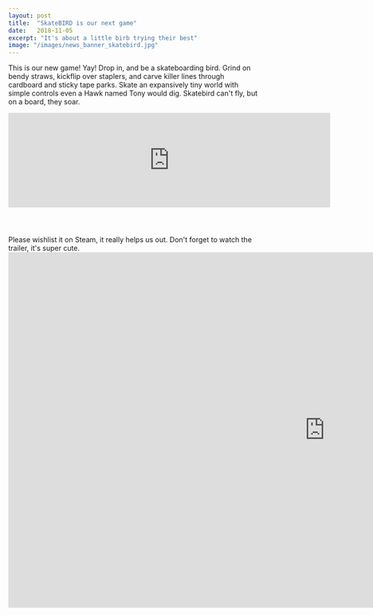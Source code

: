 ```yaml
---
layout: post
title:  "SkateBIRD is our next game"
date:   2018-11-05
excerpt: "It's about a little birb trying their best"
image: "/images/news_banner_skatebird.jpg"
---
```


This is our new game! Yay! Drop in, and be a skateboarding bird. Grind on bendy straws, kickflip over staplers, and carve killer lines through cardboard and sticky tape parks. Skate an expansively tiny world with simple controls even a Hawk named Tony would dig. Skatebird can't fly, but on a board, they soar.
<header class="major">
<iframe src="https://store.steampowered.com/widget/971030/" frameborder="0" width="646" height="190"></iframe>
</header>
Please wishlist it on Steam, it really helps us out. Don't forget to watch the trailer, it's super cute.
<div class="video-container"><iframe width="1269" height="714" src="https://www.youtube.com/embed/iUl6pYVZV9A" frameborder="0" allow="accelerometer; autoplay; encrypted-media; gyroscope; picture-in-picture" allowfullscreen></iframe></div>
